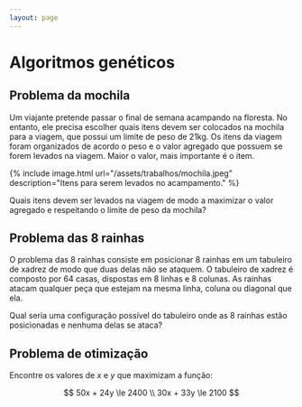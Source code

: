 ```yaml
---
layout: page
---
```


# Algoritmos genéticos

## Problema da mochila

Um viajante pretende passar o final de semana acampando na floresta. No entanto, ele precisa escolher quais itens devem ser colocados na mochila para a viagem, que possui um limite de peso de 21kg. Os itens da viagem foram organizados de acordo o peso e o valor agregado que possuem se forem levados na viagem. Maior o valor, mais importante é o item.

{% include image.html url="/assets/trabalhos/mochila.jpeg" description="Itens para serem levados no acampamento." %}

Quais itens devem ser levados na viagem de modo a maximizar o valor agregado e respeitando o limite de peso da mochila?

## Problema das 8 rainhas

O problema das 8 rainhas consiste em posicionar 8 rainhas em um tabuleiro de xadrez de modo que duas delas não se ataquem. O tabuleiro de xadrez é composto por 64 casas, dispostas em 8 linhas e 8 colunas. As rainhas atacam qualquer peça que estejam na mesma linha, coluna ou diagonal que ela.

Qual seria uma configuração possível do tabuleiro onde as 8 rainhas estão posicionadas e nenhuma delas se ataca?

## Problema de otimização

Encontre os valores de $x$ e $y$ que maximizam a função:

$$
50x + 24y \le 2400 \\
30x + 33y \le 2100
$$



